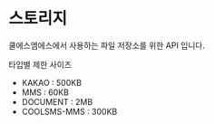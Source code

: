 # 스토리지

쿨에스엠에스에서 사용하는 파일 저장소를 위한 API 입니다.

타입별 제한 사이즈

* KAKAO : 500KB
* MMS : 60KB
* DOCUMENT : 2MB
* COOLSMS-MMS : 300KB

